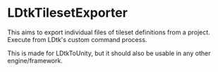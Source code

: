 # LDtkTilesetExporter

This aims to export individual files of tileset definitions from a project. Execute from LDtk's custom command process.

This is made for LDtkToUnity, but it should also be usable in any other engine/framework.
